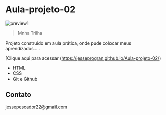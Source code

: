 # Aula-projeto-02

![preview1](https://user-images.githubusercontent.com/113396724/195221442-ec84a6f6-8306-4041-b00c-d0c6e96b4b67.jpg)


> Mnha Trilha

Projeto construido
em aula prática, onde pude colocar 
meus aprendizados.....


[Clique aqui para acessar (https://jesseprogran.github.io/Aula-projeto-02/)

- HTML
 - CSS
 - Git e Github

 ## Contato

 jessepescador22@gmail.com
